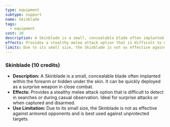 ```yaml
---
type: equipment
subtype: support
name: Skinblade
tags:
  - equipment
cost: 10
description: A Skinblade is a small, concealable blade often implanted within the forearm or hidden under the skin. It can be quickly deployed as a surprise weapon in close combat.
effects: Provides a stealthy melee attack option that is difficult to detect in searches or during casual observation. Ideal for surprise attacks or when captured and disarmed.
limits: Due to its small size, the Skinblade is not as effective against armored opponents and is best used against unprotected targets.
---
```

### Skinblade (10 credits)

- **Description:** A Skinblade is a small, concealable blade often implanted within the forearm or hidden under the skin. It can be quickly deployed as a surprise weapon in close combat.
- **Effects:** Provides a stealthy melee attack option that is difficult to detect in searches or during casual observation. Ideal for surprise attacks or when captured and disarmed.
- **Use Limitation:** Due to its small size, the Skinblade is not as effective against armored opponents and is best used against unprotected targets.